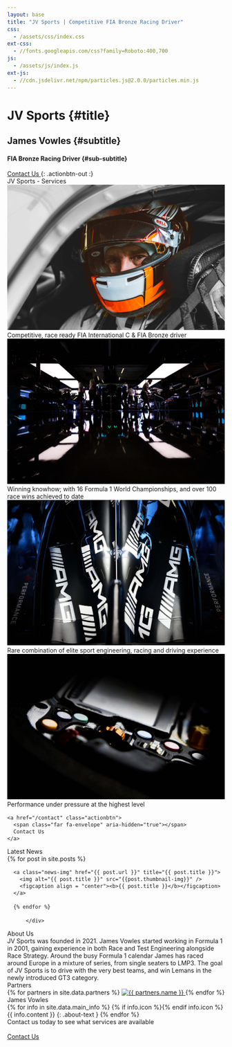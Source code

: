```yaml
---
layout: base
title: "JV Sports | Competitive FIA Bronze Racing Driver"
css:
  - /assets/css/index.css
ext-css:
  - //fonts.googleapis.com/css?family=Roboto:400,700
js:
  - /assets/js/index.js
ext-js:
  - //cdn.jsdelivr.net/npm/particles.js@2.0.0/particles.min.js
---
```


<div id="header" markdown="1">

<div id="header-inner" class="header-image" markdown="1">


# JV Sports {#title}

## James Vowles {#subtitle}

#### FIA Bronze Racing Driver {#sub-subtitle}

<a href="/contact" class="actionbtn">
  <span class="far fa-envelope" aria-hidden="true"></span>
  Contact Us
</a>
{: .actionbtn-out :}

</div>

<div id="main-sections">

<div id="services-out" class="page-section cut1">
  <div id="services">
    <div class="section-title">JV Sports - Services</div>
    <div id="services-list">
      <div class="service">
        <img class="service-img" alt="Service image" src="/assets/img/scale-flexiple/racereadybw.jpg" />
        <div class="service-text">Competitive, race ready FIA International C & FIA Bronze driver</div>
      </div>
      <div class="service">
        <img class="service-img" alt="Service image" src="/assets/img/scale-flexiple/team.jpg" />
        <div class="service-text">Winning knowhow; with 16 Formula 1 World Championships, and over 100 race wins achieved to date</div>
      </div>
      <div id="services-break"></div>
      <div class="service">
        <img class="service-img" alt="Service image" src="/assets/img/scale-flexiple/amg.jpg" />
        <div class="service-text">Rare combination of elite sport engineering, racing and driving experience</div>
      </div>
      <div class="service">
        <img class="service-img" alt="Service image" src="/assets/img/scale-flexiple/steeringwheel.jpg" />
        <div class="service-text">Performance under pressure at the highest level</div>
      </div>
    </div>

    <a href="/contact" class="actionbtn">
      <span class="far fa-envelope" aria-hidden="true"></span>
      Contact Us
    </a>
  </div>
</div>

<div id="news-out" class="page-section cut1">
  <div id="news">
    <div class="section-title">Latest News</div>
    <div id="news-subtitle"></div>
    <div id="news-logos">
      {% for post in site.posts %}

      <a class="news-img" href="{{ post.url }}" title="{{ post.title }}">
        <img alt="{{ post.title }}" src="{{post.thumbnail-img}}" />
        <figcaption align = "center"><b>{{ post.title }}</b></figcaption>
      </a>

      {% endfor %}

          </div>
  </div>
</div>

<div class="cut-buffer aboutus-buffer"></div>

<div id="aboutus-out" class="page-section grey-section cut2">
  <div id="aboutus">
    <div class="section-title">About Us</div>
    <div id="aboutus-text">
      JV Sports was founded in 2021. James Vowles started working in Formula 1 in 2001, gaining experience in both Race and Test Engineering alongside Race Strategy. Around the busy Formula 1 calendar James has raced around Europe in a mixture of series, from single seaters to LMP3. The goal of JV Sports is to drive with the very best teams, and win Lemans in the newly introduced GT3 category.
    </div>
  </div>
</div>

<div id="partners-out" class="page-section cut1">
  <div id="partners">
    <div class="section-title">Partners</div>
    <div id="partners-subtitle"></div>
    <div id="partners-logos">
      {% for partners in site.data.partners %}
        <a class="partners-img" href="{{ partners.url }}" title="{{ partners.name }}">
          <img alt="{{ partners.name }}" src="/assets/img/logos/{{ partners.img }}" />
        </a>
      {% endfor %}
    </div>
  </div>
</div>

<div class="cut-buffer"></div>

<div id="aboutme-section-out" class="page-section grey-section cut2">
  <div id="aboutme-section">
    <div class="section-title">James Vowles</div>
	<div id="aboutme-list" markdown="1">
{% for info in site.data.main_info %}
{% if info.icon %}<span class="about-icon fa-fw {{ info.icon }}" aria-hidden="true"></span>{% endif info.icon %}
<span class="about-content">{{ info.content }}</span>
{: .about-text }
{% endfor %}
</div>
  </div>
</div>

<div id="cta-out" class="page-section">
  <div id="cta">
    <div class="section-title">Contact us today to see what services are available</div><br/>
  </div>
  <a href="/contact" class="actionbtn">
    <span class="far fa-envelope" aria-hidden="true"></span>
    Contact Us
  </a>
</div>

</div>
